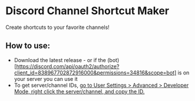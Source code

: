 # Discord Channel Shortcut Maker
Create shortcuts to your favorite channels!

## How to use:
* Download the latest release - or if the (bot)[https://discord.com/api/oauth2/authorize?client_id=838967702872916000&permissions=34816&scope=bot] is on your server you can use it
* To get server/channel IDs, [go to User Settings > Advanced > Developer Mode, right click the server/channel, and copy the ID.](https://support.discord.com/hc/en-us/articles/206346498-Where-can-I-find-my-User-Server-Message-ID)

